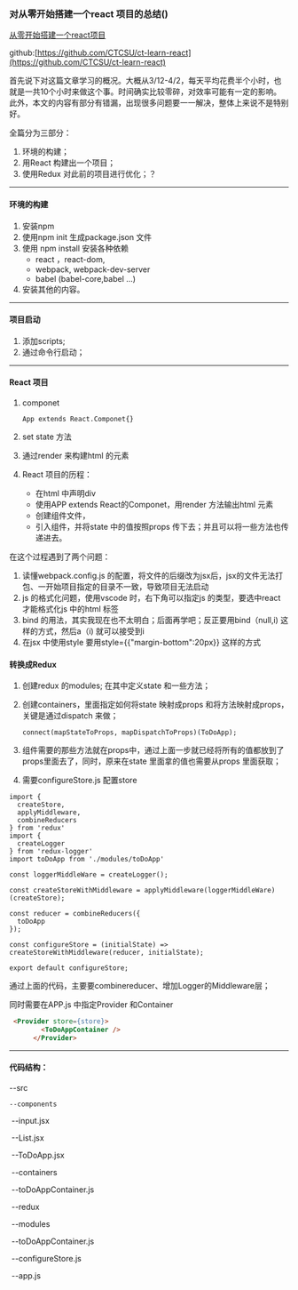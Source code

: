 ### 对从零开始搭建一个react 项目的总结()  

[从零开始搭建一个react项目](https://www.jianshu.com/p/324fd1c124ad)

github:[https://github.com/CTCSU/ct-learn-react](https://github.com/CTCSU/ct-learn-react)

首先说下对这篇文章学习的概况。大概从3/12-4/2，每天平均花费半个小时，也就是一共10个小时来做这个事。时间确实比较零碎，对效率可能有一定的影响。此外，本文的内容有部分有错漏，出现很多问题要一一解决，整体上来说不是特别好。

全篇分为三部分：

1. 环境的构建；
2. 用React 构建出一个项目；
3. 使用Redux 对此前的项目进行优化；？

---

#### 环境的构建

1. 安装npm 
2. 使用npm init 生成package.json 文件
3. 使用 npm install 安装各种依赖
   - react ，react-dom, 
   - webpack, webpack-dev-server
   - babel (babel-core,babel ...)
4. 安装其他的内容。

---

#### 项目启动

1. 添加scripts;
2. 通过命令行启动；

---

#### React 项目 

1. componet

   ```
   App extends React.Componet{}
   ```

   

2. set state 方法

3. 通过render 来构建html 的元素

4. React 项目的历程：

   - 在html 中声明div
   - 使用APP extends React的Componet，用render 方法输出html 元素
   - 创建组件文件，
   - 引入组件，并将state 中的值按照props 传下去；并且可以将一些方法也传递进去。

 在这个过程遇到了两个问题：

1. 读懂webpack.config.js 的配置，将文件的后缀改为jsx后，jsx的文件无法打包、一开始项目指定的目录不一致，导致项目无法启动
2. js 的格式化问题，使用vscode 时，右下角可以指定js 的类型，要选中react 才能格式化js 中的html 标签
3. bind 的用法，其实我现在也不太明白；后面再学吧；反正要用bind（null,i) 这样的方式，然后a（i) 就可以接受到i
4. 在jsx 中使用style 要用style={{"margin-bottom":20px}} 这样的方式

#### 转换成Redux 

1. 创建redux  的modules; 在其中定义state 和一些方法；

2. 创建containers，里面指定如何将state 映射成props 和将方法映射成props，关键是通过dispatch 来做；

   ```
   connect(mapStateToProps, mapDispatchToProps)(ToDoApp);
   ```

   

3. 组件需要的那些方法就在props中，通过上面一步就已经将所有的值都放到了props里面去了，同时，原来在state 里面拿的值也需要从props 里面获取；

4. 需要configureStore.js  配置store

```
import {
  createStore,
  applyMiddleware,
  combineReducers
} from 'redux'
import {
  createLogger
} from 'redux-logger'
import toDoApp from './modules/toDoApp'

const loggerMiddleWare = createLogger();

const createStoreWithMiddleware = applyMiddleware(loggerMiddleWare)(createStore);

const reducer = combineReducers({
  toDoApp
});

const configureStore = (initialState) => createStoreWithMiddleware(reducer, initialState);

export default configureStore;
```

通过上面的代码，主要要combinereducer、增加Logger的Middleware层；

同时需要在APP.js 中指定Provider 和Container

```html
 <Provider store={store}>
        <ToDoAppContainer />
      </Provider>
```



---

#### 代码结构：

--src

 	--components

​		--input.jsx

​		--List.jsx

​		--ToDoApp.jsx

​	--containers

​		--toDoAppContainer.js

​	--redux

​		--modules

​			--toDoAppContainer.js

​		--configureStore.js

​	--app.js